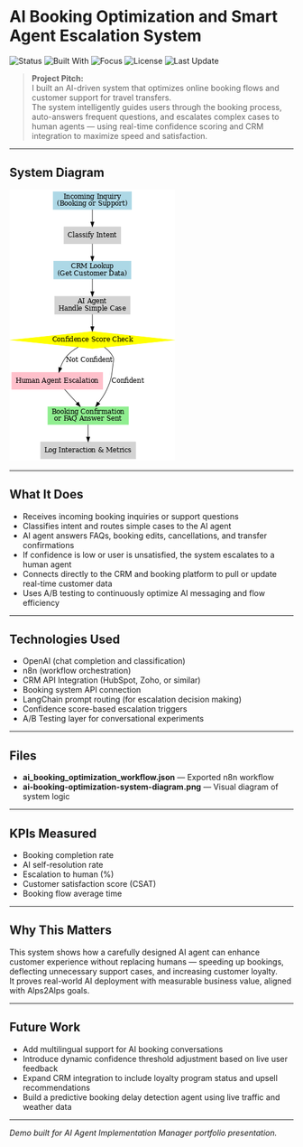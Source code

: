 # AI Booking Optimization and Smart Agent Escalation System

![Status](https://img.shields.io/badge/status-active-brightgreen)
![Built With](https://img.shields.io/badge/built%20with-n8n%20%7C%20CRM%20API%20%7C%20OpenAI-blue)
![Focus](https://img.shields.io/badge/focus-Conversion%20%7C%20Booking%20Automation-green)
![License](https://img.shields.io/badge/license-MIT-lightgrey)
![Last Update](https://img.shields.io/github/last-commit/Isaac24Karat/ai-booking-optimization-system)


> **Project Pitch:**  
> I built an AI-driven system that optimizes online booking flows and customer support for travel transfers.  
> The system intelligently guides users through the booking process, auto-answers frequent questions, and escalates complex cases to human agents — using real-time confidence scoring and CRM integration to maximize speed and satisfaction.

---

## System Diagram

![Booking Optimization and Smart Escalation System Diagram](ai-booking-optimization-system-diagram.png)

---

## What It Does
- Receives incoming booking inquiries or support questions
- Classifies intent and routes simple cases to the AI agent
- AI agent answers FAQs, booking edits, cancellations, and transfer confirmations
- If confidence is low or user is unsatisfied, the system escalates to a human agent
- Connects directly to the CRM and booking platform to pull or update real-time customer data
- Uses A/B testing to continuously optimize AI messaging and flow efficiency

---

## Technologies Used
- OpenAI (chat completion and classification)
- n8n (workflow orchestration)
- CRM API Integration (HubSpot, Zoho, or similar)
- Booking system API connection
- LangChain prompt routing (for escalation decision making)
- Confidence score-based escalation triggers
- A/B Testing layer for conversational experiments

---

## Files
- **ai_booking_optimization_workflow.json** — Exported n8n workflow
- **ai-booking-optimization-system-diagram.png** — Visual diagram of system logic

---

## KPIs Measured
- Booking completion rate
- AI self-resolution rate
- Escalation to human (%)
- Customer satisfaction score (CSAT)
- Booking flow average time

---

## Why This Matters
This system shows how a carefully designed AI agent can enhance customer experience without replacing humans — speeding up bookings, deflecting unnecessary support cases, and increasing customer loyalty.  
It proves real-world AI deployment with measurable business value, aligned with Alps2Alps goals.

---

## Future Work

- Add multilingual support for AI booking conversations
- Introduce dynamic confidence threshold adjustment based on live user feedback
- Expand CRM integration to include loyalty program status and upsell recommendations
- Build a predictive booking delay detection agent using live traffic and weather data

---
*Demo built for AI Agent Implementation Manager portfolio presentation.*
